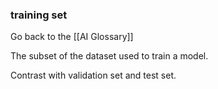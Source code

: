 ### training set

Go back to the [[AI Glossary]]


The subset of the dataset used to train a model.

Contrast with validation set and test set.

